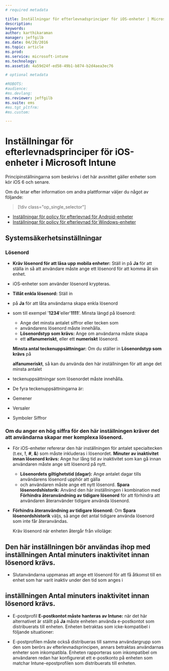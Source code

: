 ```yaml
---
# required metadata

title: Inställningar för efterlevnadsprinciper för iOS-enheter | Microsoft Intune
description:
keywords:
author: karthikaraman
manager: jeffgilb
ms.date: 04/28/2016
ms.topic: article
ms.prod:
ms.service: microsoft-intune
ms.technology:
ms.assetid: 4a59d24f-ed58-49b1-b874-b2d4aea3ec76

# optional metadata

#ROBOTS:
#audience:
#ms.devlang:
ms.reviewer: jeffgilb
ms.suite: ems
#ms.tgt_pltfrm:
#ms.custom:

---
```



# Inställningar för efterlevnadsprinciper för iOS-enheter i Microsoft Intune

Principinställningarna som beskrivs i det här avsnittet gäller enheter som kör iOS 6 och senare.

Om du letar efter information om andra plattformar väljer du något av följande:
> [!div class="op_single_selector"]
- [Inställningar för policy för efterlevnad för Android-enheter](android-compliance-policy-settings-in-microsoft-intune.md)
- [Inställningar för policy för efterlevnad för Windows-enheter](windows-compliance-policy-settings-in-microsoft-intune.md)

## Systemsäkerhetsinställningar
### Lösenord
- **Kräv lösenord för att låsa upp mobila enheter:**    Ställ in på **Ja** för att ställa in så att användare måste ange ett lösenord för att komma åt sin enhet.

- iOS-enheter som använder lösenord krypteras.

-  **Tillåt enkla lösenord:** Ställ in
- på **Ja** för att låta användarna skapa enkla lösenord

- som till exempel '**1234**'eller'**1111**'. Minsta längd på lösenord:
  -   Ange det minsta antalet siffror eller tecken som
  -   användarens lösenord måste innehålla.
  -   **Lösenordstyp som krävs:** Ange om användarna måste skapa
  -   ett **alfanumeriskt**, eller ett **numeriskt** lösenord.

  **Minsta antal teckenuppsättningar:** Om du ställer in **Lösenordstyp som krävs** på

  **alfanumeriskt**, så kan du använda den här inställningen för att ange det minsta antalet
- teckenuppsättningar som lösenordet måste innehålla.

- De fyra teckenuppsättningarna är:

- Gemener

- Versaler

- Symboler Siffror

### Om du anger en hög siffra för den här inställningen kräver det att användarna skapar mer komplexa lösenord.
- För iOS-enheter refererar den här inställningen för antalet specialtecken (t.ex, **!**, **#**, **&amp;**) som måste inkluderas i lösenordet. **Minuter av inaktivitet innan lösenord krävs:**  Ange hur lång tid av inaktivitet som kan gå innan användaren måste ange sitt lösenord på nytt.
  - **Lösenordets giltighetstid (dagar):** Ange antalet dagar tills användarens lösenord upphör att gälla
  - och användaren måste ange ett nytt lösenord. **Spara lösenordshistorik:** Använd den här inställningen i kombination med **Förhindra återanvändning av tidigare lösenord** för att förhindra att användaren återanvänder tidigare använda lösenord.


- **Förhindra återanvändning av tidigare lösenord:** Om **Spara lösenordshistorik** väljs, så ange det antal tidigare använda lösenord som inte får återanvändas.

     Kräv lösenord när enheten återgår från viloläge:

## Den här inställningen bör användas ihop med inställningen **Antal minuters inaktivitet innan lösenord krävs**.

- Slutanvändarna uppmanas att ange ett lösenord för att få åtkomst till en enhet som har varit inaktiv under den tid som anges i

##  inställningen **Antal minuters inaktivitet innan lösenord krävs**.
- E-postprofil
**E-postkontot måste hanteras av Intune:** när det här alternativet är ställt på **Ja** måste enheten använda e-postkontot som distribuerats till enheten. Enheten betraktas som icke-kompatibel i följande situationer:

- E-postprofilen måste också distribueras till samma användargrupp som den som berörs av efterlevnadsprincipen, annars betraktas användarnas enheter som inkompatibla. Enheten rapporteras som inkompatibel om användaren redan har konfigurerat ett e-postkonto på enheten som matchar Intune-epostprofilen som distribuerats till enheten.


<!--HONumber=May16_HO2-->


